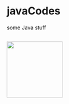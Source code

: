 # javaCodes
some Java stuff

## <img align="center" width="150" height="150" src="https://logos-download.com/wp-content/uploads/2016/10/Java_logo_icon.png">

